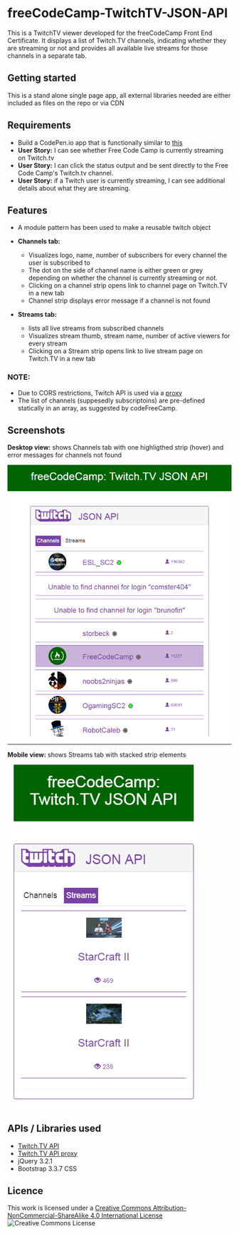 # freeCodeCamp-TwitchTV-JSON-API

This is a TwitchTV viewer developed for the freeCodeCamp Front End Certificate. It displays a list of Twitch.TV channels, indicating whether they are streaming or not and provides all available live streams for those channels in a separate tab. 

## Getting started

This is a stand alone single page app, all external libraries needed are either included as files on the repo or via CDN

## Requirements

* Build a CodePen.io app that is functionally similar to [this](https://codepen.io/FreeCodeCamp/full/Myvqmo/)
* **User Story:** I can see whether Free Code Camp is currently streaming on Twitch.tv
* **User Story:** I can click the status output and be sent directly to the Free Code Camp's Twitch.tv channel.
* **User Story:** if a Twitch user is currently streaming, I can see additional details about what they are streaming.

## Features

* A module pattern has been used to make a reusable twitch object 

* **Channels tab:**  
  * Visualizes logo, name, number of subscribers for every channel the user is subscribed to
  * The dot on the side of channel name is either green or grey depending on whether the channel is currently streaming or not.
  * Clicking on a channel strip opens link to channel page on Twitch.TV in a new tab
  * Channel strip displays error message if a channel is not found

* **Streams tab:** 
  * lists all live streams from subscribed channels 
  * Visualizes stream thumb, stream name, number of active viewers for every stream
  * Clicking on a Stream strip opens link to live stream page on Twitch.TV in a new tab

### NOTE: 

* Due to CORS restrictions, Twitch API is used via a [proxy](https://wind-bow.glitch.me/twitch-api/)
* The list of channels (suppesedly subscriptoins) are  pre-defined statically in an array, as suggested by codeFreeCamp.

## Screenshots

**Desktop view:** shows Channels tab with one highligthed strip (hover) and error messages for channels not found

![Twitch.TV Channels tab](/TwitchTV-channels.png "Twitch.TV Channels tab")

--------------------

**Mobile view:** shows Streams tab with stacked strip elements

![Twitch.TV Streams tab](/TwitchTV-streams.png "Twitch.TV Streams tab")

## APIs / Libraries used

* [Twitch.TV API](https://dev.twitch.tv/api)
* [Twitch.TV API proxy](https://wind-bow.glitch.me/twitch-api/) 
* jQuery 3.2.1
* Bootstrap 3.3.7 CSS

## Licence 

This work is licensed under a [Creative Commons Attribution-NonCommercial-ShareAlike 4.0 International License](http://creativecommons.org/licenses/by-nc-sa/4.0/)
![Creative Commons License](https://i.creativecommons.org/l/by-nc-sa/4.0/88x31.png "Creative Commons License")

